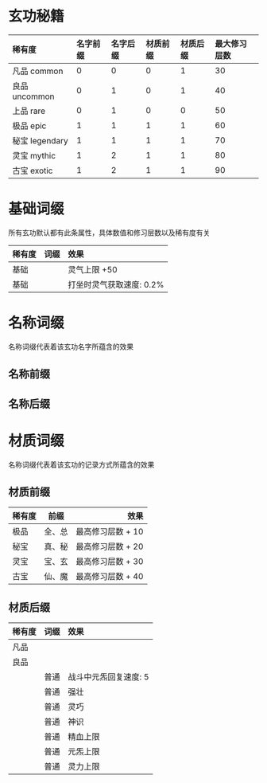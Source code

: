 # 玄功秘籍

| 稀有度         | 名字前缀 | 名字后缀 | 材质前缀 | 材质后缀 | 最大修习层数 |
| :------------- | :------- | :------- | :------- | :------- | :----------- |
| 凡品 common    | 0        | 0        | 0        | 1        | 30           |
| 良品 uncommon  | 0        | 1        | 0        | 1        | 40           |
| 上品 rare      | 0        | 1        | 0        | 0        | 50           |
| 极品 epic      | 1        | 1        | 1        | 1        | 60           |
| 秘宝 legendary | 1        | 1        | 1        | 1        | 70           |
| 灵宝 mythic    | 1        | 2        | 1        | 1        | 80           |
| 古宝 exotic    | 1        | 2        | 1        | 1        | 90           |

# 基础词缀

所有玄功默认都有此条属性，具体数值和修习层数以及稀有度有关

| 稀有度 | 词缀 | 效果                     |
| :----- | :--- | :----------------------- |
| 基础   |      | 灵气上限 +50             |
| 基础   |      | 打坐时灵气获取速度: 0.2% |

# 名称词缀

名称词缀代表着该玄功名字所蕴含的效果

## 名称前缀

## 名称后缀

# 材质词缀

名称词缀代表着该玄功的记录方式所蕴含的效果

## 材质前缀

| 稀有度 |  前缀  |              效果 |
| :----- | :----: | ----------------: |
| 极品   | 全、总 | 最高修习层数 + 10 |
| 秘宝   | 真、秘 | 最高修习层数 + 20 |
| 灵宝   | 宝、玄 | 最高修习层数 + 30 |
| 古宝   | 仙、魔 | 最高修习层数 + 40 |

## 材质后缀

| 稀有度 | 词缀 | 效果                  |
| :----- | :--- | :-------------------- |
| 凡品   |      |                       |
| 良品   |      |                       |
|        | 普通 | 战斗中元炁回复速度: 5 |
|        | 普通 | 强壮                  |
|        | 普通 | 灵巧                  |
|        | 普通 | 神识                  |
|        | 普通 | 精血上限              |
|        | 普通 | 元炁上限              |
|        | 普通 | 灵力上限              |

